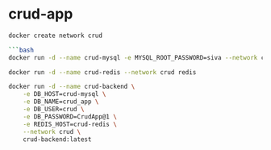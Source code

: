 # crud-app

```bash
docker create network crud

```bash
docker run -d --name crud-mysql -e MYSQL_ROOT_PASSWORD=siva --network crud crud-mysql:latest
```

```bash
docker run -d --name crud-redis --network crud redis
```

```bash
docker run -d --name crud-backend \
    -e DB_HOST=crud-mysql \
    -e DB_NAME=crud_app \
    -e DB_USER=crud \
    -e DB_PASSWORD=CrudApp@1 \
    -e REDIS_HOST=crud-redis \
    --network crud \
    crud-backend:latest
```
